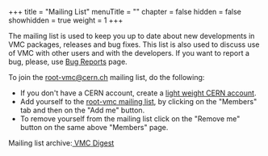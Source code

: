 +++
title = "Mailing List"
menuTitle = ""
chapter = false
hidden = false
showhidden = true
weight = 1
+++

<p>The mailing list is used to keep you up to date about new developments in VMC packages, releases and bug fixes. This list is also used to discuss use of VMC with other users and with the developers. If you want to report a bug, please, use <a href="/drupal/content/bug-reports">Bug Reports</a> page.
</p>

<p>To join the <A HREF="mailto:root-vmc@cern.ch">root-vmc@cern.ch</A> mailing list, do the following:
<ul><li>If you don't have a CERN account, create a <a href="https://account.cern.ch/account/Externals/">light weight CERN account</a>.</li>
<li>Add yourself to the <a href="https://e-groups.cern.ch/e-groups/Egroup.do?egroupId=10060132&AI_USERNAME=RDM&searchField=0&searchMethod=0&searchValue=&pageSize=30&hideSearchFields=false&searchMemberOnly=false&searchAdminOnly=false&AI_SESSION=d2pfPsKDGpw5kQw5CvJnhT1GNPl7QkbMW7pyTctBLrXG3Q7vWkrT!-1625067136!1340887240667">root-vmc mailing list</a>, by clicking on the
"Members" tab and then on the "Add me" button.</li>
<li>To remove yourself from the mailing list click on the "Remove me" button on the same above "Members" page.</li>
</ul>
<p>Mailing list archive:<a href="/drupal/content/vmc-digest"> VMC Digest </a></p>
